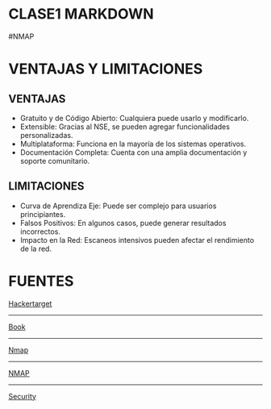 # CLASE1 MARKDOWN
#NMAP
# VENTAJAS Y LIMITACIONES
## VENTAJAS
* Gratuito y de Código Abierto: Cualquiera puede usarlo y modificarlo.
* Extensible: Gracias al NSE, se pueden agregar funcionalidades personalizadas.
* Multiplataforma: Funciona en la mayoría de los sistemas operativos.
* Documentación Completa: Cuenta con una amplia documentación y soporte comunitario.

##  LIMITACIONES

* Curva de Aprendiza Eje: Puede ser complejo para usuarios principiantes.
* Falsos Positivos: En algunos casos, puede generar resultados incorrectos.
* Impacto en la Red: Escaneos intensivos pueden afectar el rendimiento de la red.

# FUENTES

[Hackertarget](https://hackertarget.com/nmap-cheatsheet-a-quick-reference-guide/) 
***
[Book](https://nmap.org/book/)
***
[Nmap](https://nmap.org/book/man-examples.html)
***
[NMAP](https://www.udemy.com/courses/search/?src=ukwq=curso+de+Nmap)
***
[Security](https://securitytrails.com/blog/nmap-commands)
